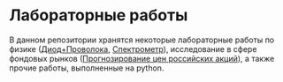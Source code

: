 # Лабораторные работы 
В данном репозитории хранятся некоторые лабораторные работы по физике (<a href=https://github.com/Kirill-Shokhin/Laboratory-work/blob/main/Диод%2BПроволока.ipynb>Диод+Проволока</a>, <a href=https://github.com/Kirill-Shokhin/Laboratory-work/blob/main/Спектрометр.ipynb>Спектрометр</a>), исследование в сфере фондовых рынков (<a href=https://github.com/Kirill-Shokhin/Laboratory-work/blob/main/Прогнозирование%20цен%20российских%20акций.ipynb>Прогнозирование цен российских акций</a>), а также прочие работы, выполненные на python.
